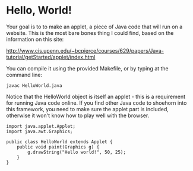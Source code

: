 Hello, World!
================

Your goal is to to make an applet, a piece of Java code that will run on a website.  This is the most bare bones thing I could find, based on the information on this site:

http://www.cis.upenn.edu/~bcpierce/courses/629/papers/Java-tutorial/getStarted/applet/index.html

You can compile it using the provided Makefile, or by typing at the command line:

	javac HelloWorld.java

Notice that the HelloWorld object is itself an applet - this is a requirement for running Java code online.  If you find other Java code to shoehorn into this framework, you need to make sure the applet part is included, otherwise it won't know how to play well with the browser.

	import java.applet.Applet;
	import java.awt.Graphics;

	public class HelloWorld extends Applet {
		public void paint(Graphics g) {
			g.drawString("Hello world!", 50, 25);
		}
	}

